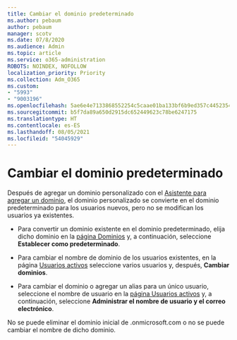```yaml
---
title: Cambiar el dominio predeterminado
ms.author: pebaum
author: pebaum
manager: scotv
ms.date: 07/8/2020
ms.audience: Admin
ms.topic: article
ms.service: o365-administration
ROBOTS: NOINDEX, NOFOLLOW
localization_priority: Priority
ms.collection: Adm_O365
ms.custom:
- "5993"
- "9003196"
ms.openlocfilehash: 5ae6e4e7133868552254c5caae01ba133bf6b9ed357c4452354bbac9525a7f44
ms.sourcegitcommit: b5f7da89a650d2915dc652449623c78be6247175
ms.translationtype: HT
ms.contentlocale: es-ES
ms.lasthandoff: 08/05/2021
ms.locfileid: "54045929"
---
```

# <a name="change-default-domain"></a>Cambiar el dominio predeterminado

Después de agregar un dominio personalizado con el [Asistente para agregar un dominio](https://admin.microsoft.com/Adminportal#/Domains/Wizard), el dominio personalizado se convierte en el dominio predeterminado para los usuarios nuevos, pero no se modifican los usuarios ya existentes.

- Para convertir un dominio existente en el dominio predeterminado, elija dicho dominio en la [página Dominios](https://admin.microsoft.com/Adminportal/Home#/Domains) y, a continuación, seleccione **Establecer como predeterminado**.

- Para cambiar el nombre de dominio de los usuarios existentes, en la página [Usuarios activos](https://admin.microsoft.com/Adminportal/Home#/users) seleccione varios usuarios y, después, **Cambiar dominios**.

- Para cambiar el dominio o agregar un alias para un único usuario, seleccione el nombre de usuario en la [página Usuarios activos](https://admin.microsoft.com/Adminportal/Home#/users) y, a continuación, seleccione **Administrar el nombre de usuario y el correo electrónico**.

No se puede eliminar el dominio inicial de .onmicrosoft.com o no se puede cambiar el nombre de dicho dominio.